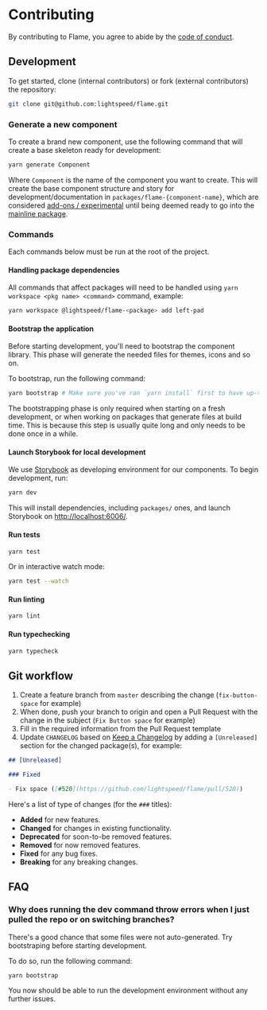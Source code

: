 # Contributing

By contributing to Flame, you agree to abide by the [code of conduct](/.github/CODE_OF_CONDUCT.md).

## Development

To get started, clone (internal contributors) or fork (external contributors) the repository:

```sh
git clone git@github.com:lightspeed/flame.git
```

### Generate a new component

To create a brand new component, use the following command that will create a base skeleton ready for development:

```sh
yarn generate Component
```

Where `Component` is the name of the component you want to create. This will create the base component structure and story for development/documentation in `packages/flame-{component-name}`, which are considered [add-ons / experimental](https://github.com/lightspeed/flame#add-ons-and-experimental-components) until being deemed ready to go into the [mainline package](https://github.com/lightspeed/flame/tree/master/packages/flame).

### Commands

Each commands below must be run at the root of the project.

#### Handling package dependencies

All commands that affect packages will need to be handled using `yarn workspace <pkg name> <command>` command, example:

```sh
yarn workspace @lightspeed/flame-<package> add left-pad
```

#### Bootstrap the application

Before starting development, you'll need to bootstrap the component library. This phase will generate the needed files for themes, icons and so on.

To bootstrap, run the following command:

```sh
yarn bootstrap # Make sure you've ran `yarn install` first to have up-to-date dependencies
```

The bootstrapping phase is only required when starting on a fresh development, or when working on packages that generate files at build time. This is because this step is usually quite long and only needs to be done once in a while.

#### Launch Storybook for local development

We use [Storybook](https://storybook.js.org/) as developing environment for our components.
To begin development, run:

```sh
yarn dev
```

This will install dependencies, including `packages/` ones, and launch Storybook on [http://localhost:6006/](http://localhost:6006/).

#### Run tests

```sh
yarn test
```

Or in interactive watch mode:

```sh
yarn test --watch
```

#### Run linting

```sh
yarn lint
```

#### Run typechecking

```sh
yarn typecheck
```

## Git workflow

1. Create a feature branch from `master` describing the change (`fix-button-space` for example)
2. When done, push your branch to origin and open a Pull Request with the change in the subject (`Fix Button space` for example)
3. Fill in the required information from the Pull Request template
4. Update `CHANGELOG` based on [Keep a Changelog](http://keepachangelog.com/en/1.0.0/) by adding a `[Unreleased]` section for the changed package(s), for example:

```md
## [Unreleased]

### Fixed

- Fix space ([#520](https://github.com/lightspeed/flame/pull/520))
```

Here's a list of type of changes (for the `###` titles):

- **Added** for new features.
- **Changed** for changes in existing functionality.
- **Deprecated** for soon-to-be removed features.
- **Removed** for now removed features.
- **Fixed** for any bug fixes.
- **Breaking** for any breaking changes.

## FAQ

### Why does running the dev command throw errors when I just pulled the repo or on switching branches?

There's a good chance that some files were not auto-generated. Try bootstraping before starting development.

To do so, run the following command:

```sh
yarn bootstrap
```

You now should be able to run the development environment without any further issues.
